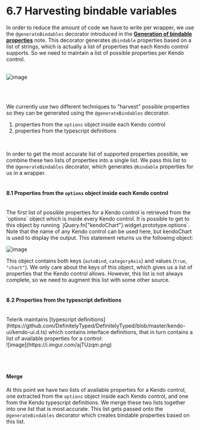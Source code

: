 # 6.7 Harvesting bindable variables

In order to reduce the amount of code we have to write per wrapper, we use the `@generateBindables` decorator introduced in the **[Generation of bindable properties](#/help/docs/bridge_developers_notes/3._generation_of_bindables)** note. This decorator generates `@bindable` properties based on a list of strings, which is actually a list of properties that each Kendo control supports. So we need to maintain a list of possible properties per Kendo control.
<br><br>

![image](https://i.imgur.com/OD02UDd.png)

<br><br>

We currently use two different techniques to "harvest" possible properties so they can be generated using the `@generateBindables` decorator.
<br>

1. properties from the `options` object inside each Kendo control
2. properties from the typescript definitions
<br>

In order to get the most accurate list of supported properties possible, we combine these two lists of properties into a single list. We pass this list to the `@generateBindables` decorator, which generates `@bindable` properties for us in a wrapper.
<br><br>

#### 8.1 Properties from the `options` object inside each Kendo control
<br>
The first list of possible properties for a Kendo control is retrieved from the `options` object which is inside every Kendo control. It is possible to get to this object by running `jQuery.fn["kendoChart"].widget.prototype.options`. Note that the name of any Kendo control can be used here, but kendoChart is used to display the output. This statement returns us the following object:
<br>

![image](https://i.imgur.com/Q7tmuTn.png)
<br>

This object contains both keys (`autoBind`, `categoryAxis`) and values (`true`, ` "chart"`). We only care about the keys of this object, which gives us a list of properties that the Kendo control allows. However, this list is not always complete, so we need to augment this list with some other source.
<br><br>
#### 8.2 Properties from the typescript definitions
<br>
Telerik maintains [typescript definitions](https://github.com/DefinitelyTyped/DefinitelyTyped/blob/master/kendo-ui/kendo-ui.d.ts) which contains interface definitions, that in turn contains a list of available properties for a control:
<br>
![image](https://i.imgur.com/ajTUzqm.png)

<br><br>

#### Merge

At this point we have two lists of available properties for a Kendo control, one extracted from the `options` object inside each Kendo control, and one from the Kendo typescript definitions. We merge these two lists together into one list that is most accurate. This list gets passed onto the `@generateBindables` decorator which creates bindable properties based on this list.